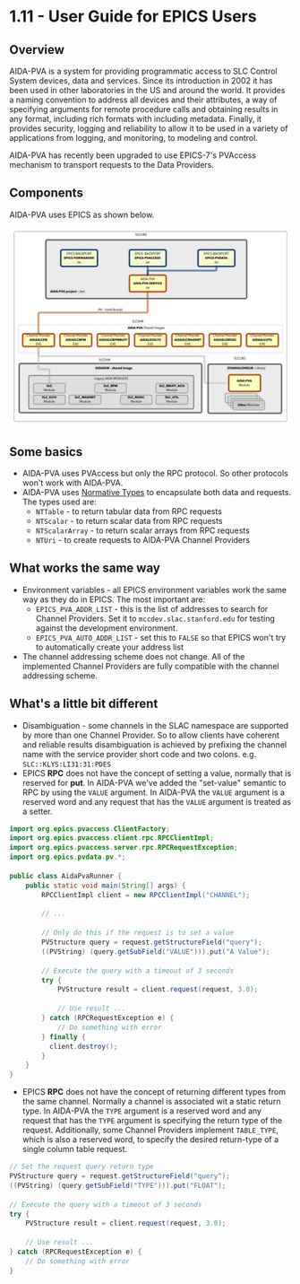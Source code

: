 # 1.11 - User Guide for EPICS Users

## Overview

AIDA-PVA is a system for providing programmatic access to SLC Control System devices, data and services. Since its
introduction in 2002 it has been used in other laboratories in the US and around the world. It provides a naming
convention to address all devices and their attributes, a way of specifying arguments for remote procedure calls and
obtaining results in any format, including rich formats with including metadata. Finally, it provides security, logging
and reliability to allow it to be used in a variety of applications from logging, and monitoring, to modeling and
control.

AIDA-PVA has recently been upgraded to use EPICS-7's PVAccess mechanism to transport requests to the Data Providers.

## Components

AIDA-PVA uses EPICS as shown below.

![EPICS in AIDA-PVA](images/aida-pva-system-components.png)

## Some basics

- AIDA-PVA uses PVAccess but only the RPC protocol. So other protocols won't work with AIDA-PVA.
- AIDA-PVA uses [Normative Types](2_2_Normative_Types.md) to encapsulate both data and requests. The types used are:
    - `NTTable` - to return tabular data from RPC requests
    - `NTScalar` - to return scalar data from RPC requests
    - `NTScalarArray` - to return scalar arrays from RPC requests
    - `NTUri` - to create requests to AIDA-PVA Channel Providers

## What works the same way

- Environment variables - all EPICS environment variables work the same way as they do in EPICS. The most important are:
    - `EPICS_PVA_ADDR_LIST` - this is the list of addresses to search for Channel Providers. Set it
      to `mccdev.slac.stanford.edu` for testing against the development environment.
    - `EPICS_PVA_AUTO_ADDR_LIST` - set this to `FALSE` so that EPICS won't try to automatically create your address list
- The channel addressing scheme does not change. All of the implemented Channel Providers are fully compatible with the
  channel addressing scheme.

## What's a little bit different

- Disambiguation - some channels in the SLAC namespace are supported by more than one Channel Provider. So to allow
  clients have coherent and reliable results disambiguation is achieved by prefixing the channel name with the service
  provider short code and two colons. e.g. `SLC::KLYS:LI31:31:PDES`
- EPICS **RPC** does not have the concept of setting a value, normally that is reserved for **put**. In AIDA-PVA we've
  added the "set-value" semantic to RPC by using the `VALUE` argument. In AIDA-PVA the `VALUE` argument is a reserved
  word and any request that has the `VALUE` argument is treated as a setter.
```java
import org.epics.pvaccess.ClientFactory;
import org.epics.pvaccess.client.rpc.RPCClientImpl;
import org.epics.pvaccess.server.rpc.RPCRequestException;
import org.epics.pvdata.pv.*;
 
public class AidaPvaRunner {
    public static void main(String[] args) {
        RPCClientImpl client = new RPCClientImpl("CHANNEL");
        
        // ...
      
        // Only do this if the request is to set a value
        PVStructure query = request.getStructureField("query");
        ((PVString) (query.getSubField("VALUE"))).put("A Value");
        
        // Execute the query with a timeout of 3 seconds
        try {
            PVStructure result = client.request(request, 3.0);
 
            // Use result ...
        } catch (RPCRequestException e) {
            // Do something with error
        } finally {
          client.destroy();
        }
    }
}
```
- EPICS **RPC** does not have the concept of returning different types from the same channel. Normally a channel is
  associated wit a static return type.  In AIDA-PVA the `TYPE` argument is a reserved word and any request that has
  the `TYPE` argument is specifying the return type of the request. Additionally, some Channel Providers
  implement `TABLE_TYPE`, which is also a reserved word, to specify the desired return-type of a single column table
  request.  
```java
// Set the request query return type
PVStructure query = request.getStructureField("query");
((PVString) (query.getSubField("TYPE"))).put("FLOAT");

// Execute the query with a timeout of 3 seconds
try {
    PVStructure result = client.request(request, 3.0);

    // Use result ...
} catch (RPCRequestException e) {
    // Do something with error
}
```
